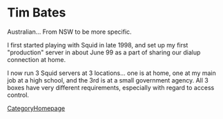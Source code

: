 # Tim Bates

Australian... From NSW to be more specific.

I first started playing with Squid in late 1998, and set up my first
"production" server in about June 99 as a part of sharing our dialup
connection at home.

I now run 3 Squid servers at 3 locations... one is at home, one at my
main job at a high school, and the 3rd is at a small government agency.
All 3 boxes have very different requirements, especially with regard to
access control.

[CategoryHomepage](https://wiki.squid-cache.org/action/show/TimBates/CategoryHomepage#)
